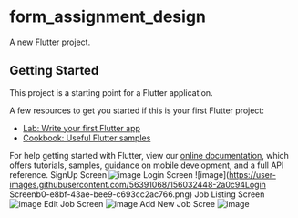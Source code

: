 # form_assignment_design

A new Flutter project.

## Getting Started

This project is a starting point for a Flutter application.

A few resources to get you started if this is your first Flutter project:

- [Lab: Write your first Flutter app](https://flutter.dev/docs/get-started/codelab)
- [Cookbook: Useful Flutter samples](https://flutter.dev/docs/cookbook)

For help getting started with Flutter, view our
[online documentation](https://flutter.dev/docs), which offers tutorials,
samples, guidance on mobile development, and a full API reference.
SignUp Screen
![image](https://user-images.githubusercontent.com/56391068/156032369-1f0133db-2a15-45df-a588-479260da4614.png)
Login Screen
![image](https://user-images.githubusercontent.com/56391068/156032448-2a0c94Login Screenb0-e8bf-43ae-bee9-c693cc2ac766.png)
Job Listing Screen
![image](https://user-images.githubusercontent.com/56391068/156032485-4f3fc292-e073-4ea9-b2f9-f8467207e49d.png)
Edit Job Screen
![image](https://user-images.githubusercontent.com/56391068/156032514-7a2f769a-d423-41d2-bda5-9ca1a4dfe845.png)
Add New Job Scree
![image](https://user-images.githubusercontent.com/56391068/156032556-b288a27d-fb4b-4f05-a466-3bd65a1e8acf.png)
